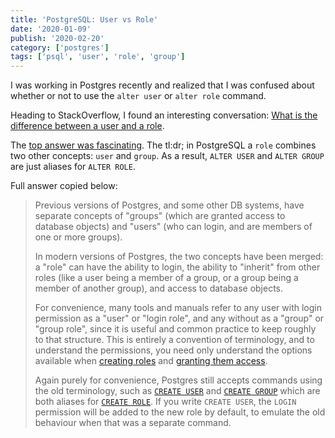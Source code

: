 ```yaml
---
title: 'PostgreSQL: User vs Role'
date: '2020-01-09'
publish: '2020-02-20'
category: ['postgres']
tags: ['psql', 'user', 'role', 'group']
---
```


I was working in Postgres recently and realized that I was confused about whether or not to use the `alter user` or `alter role` command.

Heading to StackOverflow, I found an interesting conversation: [What is the difference between a user and a role](https://stackoverflow.com/questions/27709456/what-is-the-difference-between-a-user-and-a-role).

The [top answer was fascinating](https://stackoverflow.com/a/27709582). The tl:dr; in PostgreSQL a `role` combines two other concepts: `user` and `group`. As a result, `ALTER USER` and `ALTER GROUP` are just aliases for `ALTER ROLE`.

Full answer copied below:

> Previous versions of Postgres, and some other DB systems, have separate concepts of "groups" (which are granted access to database objects) and "users" (who can login, and are members of one or more groups).
>
> In modern versions of Postgres, the two concepts have been merged: a "role" can have the ability to login, the ability to "inherit" from other roles (like a user being a member of a group, or a group being a member of another group), and access to database objects.
>
> For convenience, many tools and manuals refer to any user with login permission as a "user" or "login role", and any without as a "group" or "group role", since it is useful and common practice to keep roughly to that structure. This is entirely a convention of terminology, and to understand the permissions, you need only understand the options available when [creating roles](http://www.postgresql.org/docs/current/interactive/sql-createrole.html) and [granting them access](http://www.postgresql.org/docs/current/interactive/sql-grant.html).
>
> Again purely for convenience, Postgres still accepts commands using the old terminology, such as [`CREATE USER`](https://www.postgresql.org/docs/current/sql-createuser.html) and [`CREATE GROUP`](https://www.postgresql.org/docs/current/sql-creategroup.html) which are both aliases for [`CREATE ROLE`](https://www.postgresql.org/docs/current/sql-createrole.html). If you write `CREATE USER`, the `LOGIN` permission will be added to the new role by default, to emulate the old behaviour when that was a separate command.
